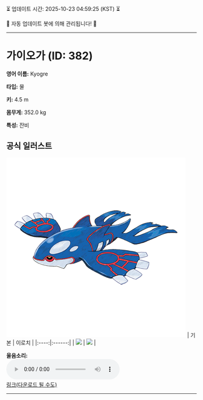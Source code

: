 
⏳ 업데이트 시간: 2025-10-23 04:59:25 (KST) ⏳

🤖 자동 업데이트 봇에 의해 관리됩니다! 🤖

---

# 가이오가 (ID: 382)
**영어 이름:** Kyogre

**타입:** 물

**키:** 4.5 m

**몸무게:** 352.0 kg

**특성:** 잔비

## 공식 일러스트
![](https://raw.githubusercontent.com/PokeAPI/sprites/master/sprites/pokemon/other/official-artwork/382.png)
| 기본 | 이로치 |
|:----:|:------:|
| <img src="http://play.pokemonshowdown.com/sprites/ani/kyogre.gif" width="200"> | <img src="http://play.pokemonshowdown.com/sprites/ani-shiny/kyogre.gif" width="200"> |

**울음소리:**<br><audio controls src="https://raw.githubusercontent.com/PokeAPI/cries/main/cries/pokemon/latest/382.ogg"></audio><br> [링크(다운로드 될 수도)](https://raw.githubusercontent.com/PokeAPI/cries/main/cries/pokemon/latest/382.ogg)


---
